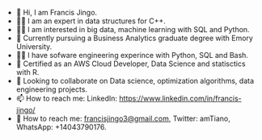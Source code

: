- 👋 Hi, I am Francis Jingo.
- 💪🏽 I am an expert in data structures for C++.
- 👍🏽 I am interested in big data, machine learning with SQL and Python.
- 🌱 Currently pursuing a Business Analytics graduate degree with Emory University.
- 👨‍💻 I have sofware engineering experince with Python, SQL and Bash.
- 💾 Certified as an AWS Cloud Developer, Data Science and statisctics with R.
- 💞️ Looking to collaborate on Data science, optimization algorithms, data engineering projects.
- 📫 How to reach me: LinkedIn: https://www.linkedin.com/in/francis-jingo/
- 📮 How to reach me: francisjingo3@gmail.com, Twitter: amTiano, WhatsApp: +14043790176.

<!---
jingof/jingof is a ✨ special ✨ repository because its `README.md` (this file) appears on your GitHub profile.
You can click the Preview link to take a look at your changes.
--->
